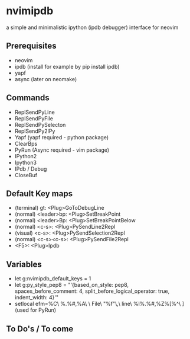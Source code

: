 # nvimipdb
a simple and minimalistic ipython (ipdb debugger) interface for neovim

## Prerequisites
* neovim
* ipdb (install for example by pip install ipdb)
* yapf
* async (later on neomake)

## Commands
* ReplSendPyLine
* ReplSendPyFile
* ReplSendPySelecton
* ReplSendPy2IPy
* Yapf (yapf required - python package)
* ClearBps
* PyRun (Async required - vim package)
* IPython2
* Ipython3
* IPdb / Debug
* CloseBuf

## Default Key maps
* (terminal) gt: \<Plug\>GoToDebugLine
* (normal) \<leader\>bp: \<Plug\>SetBreakPoint
* (normal) \<leader\>Bp: \<Plug\>SetBreakPointBelow
* (normal) \<c-s\>: \<Plug\>PySendLine2Repl
* (visual) \<c-s\>: \<Plug\>PySendSelection2Repl
* (normal) \<c-s\>\<c-s\>: \<Plug\>PySendFile2Repl
* \<F5\>: \<Plug\>Ipdb

## Variables
* let g:nvimipdb_default_keys = 1
* let g:py_style_pep8 = "'{based_on_style: pep8, spaces_before_comment: 4, split_before_logical_operator: true, indent_width: 4}'"
* setlocal efm=%C\ %.%#,%A\ \ File\ \"%f\"\\,\ line\ %l%.%#,%Z%[%^\ ] (used for PyRun)


## To Do's / To come

